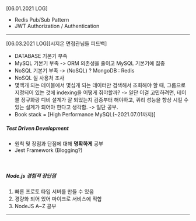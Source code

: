 [06.01.2021 LOG]
- Redis Pub/Sub Pattern
- JWT Authorization / Authentication

---

[06.03.2021 LOG][시지온 면접관님들 피드백]
- DATABASE 기본기 부족
- MySQL 기본기 부족 -> ORM 의존성을 줄이고 MySQL 기본기에 집중
- NoSQL 기본기 부족 -> (NoSQL) ? MongoDB : Redis
- NoSQL 실 사용처 조사
- 몇백개 되는 테이블에서 몇십개 되는 데이터만 검색해서 조회해야 할 때, 그룹으로 지정되어 있는 것에 indexing을 어떻게 줘야할까?
  -> 일단 이걸 고민하려면, 테이블 정규화랑 디비 설계가 잘 되었는지 검증부터 해야하고, 쿼리 성능을 향상 시킬 수 있는 설계가 되어야 한다고 생각함.
  -> 일단 공부.
- Book stack = [High Performance MySQL(~2021.07.01까지)]

##### Test Driven Development
 - 원칙 및 장점과 단점에 대해 **명확하게** 공부 
 - Jest Framework (Blogging?)
<br>

##### Node.js **경험적** 장단점
    
1. 빠른 프로토 타입 서버를 만들 수 있음
2. 경량화 되어 있어 마이크로 서비스에 적합
3. NodeJS A~Z 공부


---